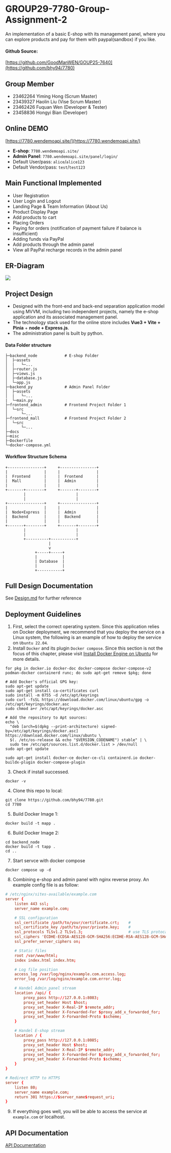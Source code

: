 # GROUP29-7780-Group-Assignment-2

An implementation of a basic E-shop with its management panel, where you can explore products and pay for them with paypal(sandbox) if you like.

#### Github Source:
[https://github.com/GoodManWEN/GOUP25-7640](https://github.com/bhy94/7780)

## Group Member
- 23462264 Yiming Hong (Scrum Master)
- 23439327 Haolin Liu (Vise Scrum Master)
- 23462426 Fuquan Wen (Developer & Tester)
- 23458836 Hongyi Bian (Developer)


## Online DEMO
[https://7780.wendemoapi.site/](https://7780.wendemoapi.site/)
- **E-shop**: `7780.wendemoapi.site/`
- **Admin Panel**: `7780.wendemoapi.site/panel/login/`
- Default User/pass: `alice`/`alice123`
- Default Vendor/pass: `test`/`test123`

## Main Functional Implemented

- User Registration
- User Login and Logout
- Landing Page & Team Information (About Us)
- Product Display Page
- Add products to cart
- Placing Orders
- Paying for orders (notification of payment failure if balance is insufficient)
- Adding funds via PayPal
- Add products through the admin panel
- View all PayPal recharge records in the admin panel

## ER-Diagram
![](https://github.com/bhy94/7780/blob/main/misc/ERD-v2.png?raw=true)

## Project Design

- Designed with the front-end and back-end separation application model using MVVM, including two independent projects, namely the e-shop application and its associated management panel.
- The technology stack used for the online store includes **Vue3 + Vite + Pinia** + **node + Express.js**.
- The administration panel is built by python.


#### Data Folder structure
```
├─backend_node            # E-shop Folder
│  ├─assets
│  |   └─...
│  ├─router.js
│  ├─views.js
│  ├─database.js
│  └─app.js
├─backend_py              # Admin Panel Folder
│  ├─assets
│  |   └─...
|  └─main.py
├─frontend_admin          # Frontend Project Folder 1
│  └─src
│      └─...
├─frontend_mall           # Frontend Project Folder 2
│  └─src
│      └─...
├─docs
├─misc
├─Dockerfile
└─docker-compose.yml
```


#### Workflow Structure Schema
```
+----------------+     +----------------+
|                |     |                |
|  Frontend      |     |  Frontend      |
|  Mall          |     |  Admin         |
|                |     |                |
+-------+--------+     +-------+--------+
        |                      |
        |                      |
+----------------+     +----------------+
|                |     |                |
|  Node+Express  |     |  Admin         |
|  Backend       |     |  Backend       |
|                |     |                |
+-------+--------+     +-------+--------+
        |                      |
        |                      |
        +----------+-----------+
                   |
                   v
             +-----+-----+
             |           |
             | Database  |
             |           |
             +-----------+
```

## Full Design Documentation

See [Design.md](https://github.com/bhy94/7780/blob/main/docs/design.md) for further reference


## Deployment Guidelines

1. First, select the correct operating system. Since this application relies on Docker deployment, we recommend that you deploy the service on a Linux system, the following is an example of how to deploy the service on `Ubuntu 22.04`.
2. Install `Docker` and its plugin `Docker compose`. Since this section is not the focus of this chapter, please visit [Install Docker Engine on Ubuntu](https://docs.docker.com/engine/install/ubuntu/) for more details.
```shell
for pkg in docker.io docker-doc docker-compose docker-compose-v2 podman-docker containerd runc; do sudo apt-get remove $pkg; done

# Add Docker's official GPG key:
sudo apt-get update
sudo apt-get install ca-certificates curl
sudo install -m 0755 -d /etc/apt/keyrings
sudo curl -fsSL https://download.docker.com/linux/ubuntu/gpg -o /etc/apt/keyrings/docker.asc
sudo chmod a+r /etc/apt/keyrings/docker.asc

# Add the repository to Apt sources:
echo \
  "deb [arch=$(dpkg --print-architecture) signed-by=/etc/apt/keyrings/docker.asc] https://download.docker.com/linux/ubuntu \
  $(. /etc/os-release && echo "$VERSION_CODENAME") stable" | \
  sudo tee /etc/apt/sources.list.d/docker.list > /dev/null
sudo apt-get update

sudo apt-get install docker-ce docker-ce-cli containerd.io docker-buildx-plugin docker-compose-plugin
```
3. Check if install successed.
```shell
docker -v
```
4. Clone this repo to local:
```shell
git clone https://github.com/bhy94/7780.git
cd 7780
```
5. Build Docker Image 1:
```shell
docker build -t mapp .
```
6. Build Docker Image 2:
```shell
cd backend_node
docker build -t tapp .
cd ..
```
7. Start servce with docker compose
```shell
docker compose up -d
```
8. Combining e-shop and admin panel with nginx reverse proxy. An example config file is as follow:
```conf
# /etc/nginx/sites-available/example.com
server {
    listen 443 ssl;
    server_name example.com;

    # SSL configuration
    ssl_certificate /path/to/your/certificate.crt;    # 
    ssl_certificate_key /path/to/your/private.key;    # 
    ssl_protocols TLSv1.2 TLSv1.3;                    # use TLS protocal
    ssl_ciphers 'ECDHE-ECDSA-AES128-GCM-SHA256:ECDHE-RSA-AES128-GCM-SHA256:ECDHE-ECDSA-AES256-GCM-SHA384:ECDHE-RSA-AES256-GCM-SHA384';
    ssl_prefer_server_ciphers on;

    # Static files
    root /var/www/html;
    index index.html index.htm;

    # Log file position
    access_log /var/log/nginx/example.com.access.log;
    error_log /var/log/nginx/example.com.error.log;

    # Handel Admin_panel stream
    location /api/ {
        proxy_pass http://127.0.0.1:8083;
        proxy_set_header Host $host;
        proxy_set_header X-Real-IP $remote_addr;
        proxy_set_header X-Forwarded-For $proxy_add_x_forwarded_for;
        proxy_set_header X-Forwarded-Proto $scheme;
    }

    # Handel E-shop stream
    location / {
        proxy_pass http://127.0.0.1:8085;
        proxy_set_header Host $host;
        proxy_set_header X-Real-IP $remote_addr;
        proxy_set_header X-Forwarded-For $proxy_add_x_forwarded_for;
        proxy_set_header X-Forwarded-Proto $scheme;
    }
}

# Redirect HTTP to HTTPS
server {
    listen 80;
    server_name example.com;
    return 301 https://$server_name$request_uri;
}
```
9. If everything goes well, you will be able to access the service at `example.com` or localhost.

## API Documentation

[API Documentation](https://github.com/bhy94/7780/blob/main/docs/api_design.md)
